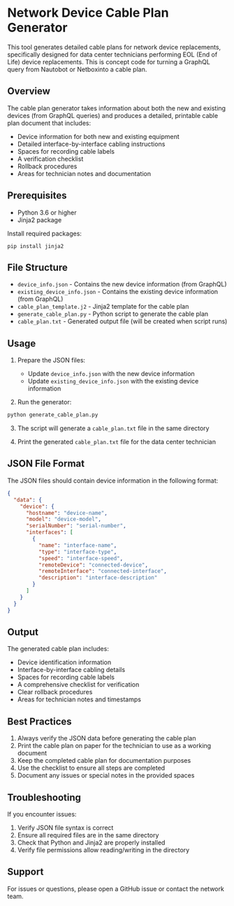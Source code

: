 # Network Device Cable Plan Generator

This tool generates detailed cable plans for network device replacements, specifically designed for data center technicians performing EOL (End of Life) device replacements. This is concept code for turning a GraphQL query from Nautobot or Netboxinto a cable plan.

## Overview

The cable plan generator takes information about both the new and existing devices (from GraphQL queries) and produces a detailed, printable cable plan document that includes:

- Device information for both new and existing equipment
- Detailed interface-by-interface cabling instructions
- Spaces for recording cable labels
- A verification checklist
- Rollback procedures
- Areas for technician notes and documentation

## Prerequisites

- Python 3.6 or higher
- Jinja2 package

Install required packages:
```
pip install jinja2
```

## File Structure

- `device_info.json` - Contains the new device information (from GraphQL)
- `existing_device_info.json` - Contains the existing device information (from GraphQL)
- `cable_plan_template.j2` - Jinja2 template for the cable plan
- `generate_cable_plan.py` - Python script to generate the cable plan
- `cable_plan.txt` - Generated output file (will be created when script runs)

## Usage

1. Prepare the JSON files:
   - Update `device_info.json` with the new device information
   - Update `existing_device_info.json` with the existing device information

2. Run the generator:
```bash
python generate_cable_plan.py
```

3. The script will generate a `cable_plan.txt` file in the same directory

4. Print the generated `cable_plan.txt` file for the data center technician

## JSON File Format

The JSON files should contain device information in the following format:

```json
{
  "data": {
    "device": {
      "hostname": "device-name",
      "model": "device-model",
      "serialNumber": "serial-number",
      "interfaces": [
        {
          "name": "interface-name",
          "type": "interface-type",
          "speed": "interface-speed",
          "remoteDevice": "connected-device",
          "remoteInterface": "connected-interface",
          "description": "interface-description"
        }
      ]
    }
  }
}
```

## Output

The generated cable plan includes:
- Device identification information
- Interface-by-interface cabling details
- Spaces for recording cable labels
- A comprehensive checklist for verification
- Clear rollback procedures
- Areas for technician notes and timestamps

## Best Practices

1. Always verify the JSON data before generating the cable plan
2. Print the cable plan on paper for the technician to use as a working document
3. Keep the completed cable plan for documentation purposes
4. Use the checklist to ensure all steps are completed
5. Document any issues or special notes in the provided spaces

## Troubleshooting

If you encounter issues:

1. Verify JSON file syntax is correct
2. Ensure all required files are in the same directory
3. Check that Python and Jinja2 are properly installed
4. Verify file permissions allow reading/writing in the directory

## Support

For issues or questions, please open a GitHub issue or contact the network team.

